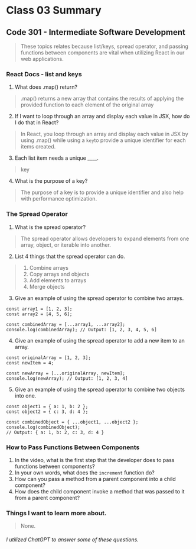# Class 03 Summary
## Code 301 - Intermediate Software Development

> These topics relates because list/keys, spread operator, and passing functions between components are vital when utilizing React in our web applications.

### React Docs - list and keys
1. What does .map() return?
> .map() returns a new array that contains the results of applying the provided function to each element of the original array
2. If I want to loop through an array and display each value in JSX, how do I do that in React?
> In React, you loop through an array and display each value in JSX by using .map() while using a `key`to provide a unique identifier for each items created.
3. Each list item needs a unique ____.
> key
4. What is the purpose of a key?
> The purpose of a key is to provide a unique identifier and also help with performance optimization.

### The Spread Operator
1. What is the spread operator?
> The spread operator allows developers to expand elements from one array, object, or iterable into another.
2. List 4 things that the spread operator can do.
> 1. Combine arrays
> 2. Copy arrays and objects
> 3. Add elements to arrays
> 4. Merge objects
3. Give an example of using the spread operator to combine two arrays.
```
const array1 = [1, 2, 3];
const array2 = [4, 5, 6];

const combinedArray = [...array1, ...array2];
console.log(combinedArray); // Output: [1, 2, 3, 4, 5, 6]
```
4. Give an example of using the spread operator to add a new item to an array.
```
const originalArray = [1, 2, 3];
const newItem = 4;

const newArray = [...originalArray, newItem];
console.log(newArray); // Output: [1, 2, 3, 4]
```
5. Give an example of using the spread operator to combine two objects into one.
```
const object1 = { a: 1, b: 2 };
const object2 = { c: 3, d: 4 };

const combinedObject = { ...object1, ...object2 };
console.log(combinedObject);
// Output: { a: 1, b: 2, c: 3, d: 4 }
```

### How to Pass Functions Between Components
1. In the video, what is the first step that the developer does to pass functions between components?
2. In your own words, what does the `increment` function do?
3. How can you pass a method from a parent component into a child component?
4. How does the child component invoke a method that was passed to it from a parent component?

### Things I want to learn more about.
> None.


###### I utilized ChatGPT to answer some of these questions.